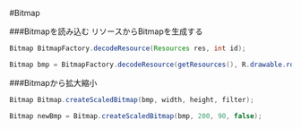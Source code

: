 #Bitmap

###Bitmapを読み込む
リソースからBitmapを生成する

```java
Bitmap BitmapFactory.decodeResource(Resources res, int id);

Bitmap bmp = BitmapFactory.decodeResource(getResources(), R.drawable.robot2);
```

###Bitmapから拡大縮小

```java
Bitmap Bitmap.createScaledBitmap(bmp, width, height, filter);

Bitmap newBmp = Bitmap.createScaledBitmap(bmp, 200, 90, false);
```